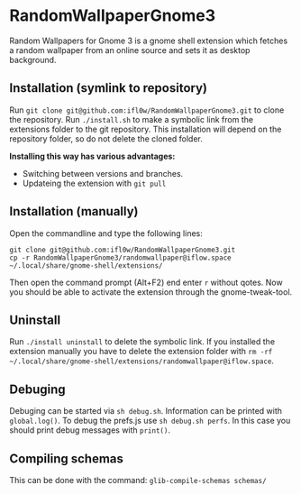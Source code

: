 RandomWallpaperGnome3
=====================

Random Wallpapers for Gnome 3 is a gnome shell extension which fetches a random wallpaper from an online source and sets it as desktop background.

## Installation (symlink to repository)
Run `git clone git@github.com:ifl0w/RandomWallpaperGnome3.git` to clone the repository.
Run `./install.sh` to make a symbolic link from the extensions folder to the git repository.
This installation will depend on the repository folder, so do not delete the cloned folder.

__Installing this way has various advantages:__
* Switching between versions and branches.
* Updateing the extension with `git pull` 

## Installation (manually)

Open the commandline and type the following lines:

```
git clone git@github.com:ifl0w/RandomWallpaperGnome3.git
cp -r RandomWallpaperGnome3/randomwallpaper@iflow.space ~/.local/share/gnome-shell/extensions/
```

Then open the command prompt (Alt+F2) end enter `r` without qotes.
Now you should be able to activate the extension through the gnome-tweak-tool.

## Uninstall
Run `./install uninstall` to delete the symbolic link.
If you installed the extension manually you have to delete the extension folder with `rm -rf ~/.local/share/gnome-shell/extensions/randomwallpaper@iflow.space`.

## Debuging
Debuging can be started via `sh debug.sh`. Information can be printed with `global.log()`.
To debug the prefs.js use `sh debug.sh perfs`. In this case you should print debug messages with `print()`.

## Compiling schemas
This can be done with the command: `glib-compile-schemas schemas/`
